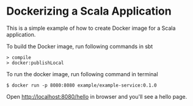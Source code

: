 Dockerizing a Scala Application
===============================

This is a simple example of how to create Docker image for a Scala
application.

To build the Docker image, run following commands in sbt
```
> compile
> docker:publishLocal
```

To run the docker image, run following command in terminal
```
$ docker run -p 8080:8080 example/example-service:0.1.0
```

Open [http://localhost:8080/hello](http://localhost:8080/hello) in browser
and you'll see a hello page.

